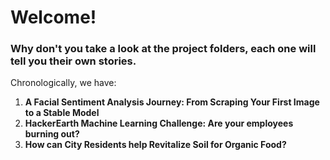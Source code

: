 # Welcome!
### Why don't you take a look at the project folders, each one will tell you their own stories.<br>
Chronologically, we have:<br> 
1) **A Facial Sentiment Analysis Journey: From Scraping Your First Image to a Stable Model**<br>
2) **HackerEarth Machine Learning Challenge: Are your employees burning out?**<br>
3) **How can City Residents help Revitalize Soil for Organic Food?**<br>

